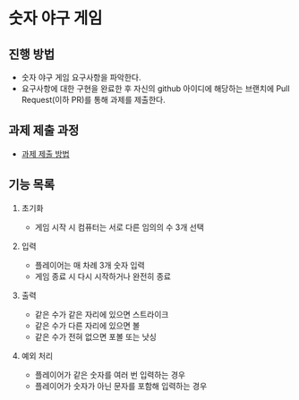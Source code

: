 # 숫자 야구 게임
## 진행 방법
* 숫자 야구 게임 요구사항을 파악한다.
* 요구사항에 대한 구현을 완료한 후 자신의 github 아이디에 해당하는 브랜치에 Pull Request(이하 PR)를 통해 과제를 제출한다.

## 과제 제출 과정
* [과제 제출 방법](https://github.com/next-step/nextstep-docs/tree/master/precourse)

## 기능 목록
1. 초기화
    * 게임 시작 시 컴퓨터는 서로 다른 임의의 수 3개 선택
    

2. 입력
    * 플레이어는 매 차례 3개 숫자 입력
    * 게임 종료 시 다시 시작하거나 완전히 종료
    

3. 출력
    * 같은 수가 같은 자리에 있으면 스트라이크
    * 같은 수가 다른 자리에 있으면 볼
    * 같은 수가 전혀 없으면 포볼 또는 낫싱
    
  
4. 예외 처리
    * 플레이어가 같은 숫자를 여러 번 입력하는 경우
    * 플레이어가 숫자가 아닌 문자를 포함해 입력하는 경우
    